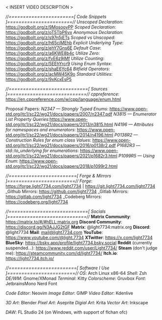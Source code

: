 < INSERT VIDEO DESCRIPTION >

*//=======================[ Code Snippets ]=======================//*
_Unscoped Declaration_: https://godbolt.org/z/9MosoovPP
_Scoped Declaration_: https://godbolt.org/z/oT5TbP6vx 
_Anonymous Declaration_: https://godbolt.org/z/s97n5jETs
_Scoped vs Unscoped_: https://godbolt.org/z/h65cjMEhb
_Explicit Underlying Type_: https://godbolt.org/z/ehY7Gns6E
_Default Case_: https://godbolt.org/z/a6KWE8b4c
_Utilize Zero_: https://godbolt.org/z/fvE6z9jMf
_Utilize Counting_: https://godbolt.org/z/5EEhYrcr9
_Using Enum Syntax_: https://godbolt.org/z/shaE6Yc64
_Bitfield Operators_: https://godbolt.org/z/acMW45K9o
_Standard Utilities_: https://godbolt.org/z/9xKcxEsP5

*//============================[ Sources ]============================//*
_cppreference_: https://en.cppreference.com/w/cpp/language/enum.html

Proposal Papers:
_N2347 — Strongly Typed Enums_: https://www.open-std.org/jtc1/sc22/wg21/docs/papers/2007/n2347.pdf
_N3815 — Enumerator List Property Queries_:https://www.open-std.org/jtc1/sc22/wg21/docs/papers/2013/n3815.html
_N4196 — Attributes for namespaces and enumerators_: https://www.open-std.org/jtc1/sc22/wg21/docs/papers/2014/n4196.html
_P0138R2 — Construction Rules for enum class Values_: https://www.open-std.org/jtc1/sc22/wg21/docs/papers/2016/p0138r2.pdf
_P1682R3 — std::to_underlying for enumerations_: https://www.open-std.org/jtc1/sc22/wg21/docs/papers/2021/p1682r3.html
_P1099R5 — Using Enum_: https://www.open-std.org/jtc1/sc22/wg21/docs/papers/2018/p1099r2.html

*//========================[ Forge & Mirrors ]========================//*
_Forge_: https://forge.light7734.com/light7734 | https://git.light7734.com/light7734
_Github Mirrors: https://github.com/light7734 
_Gitlab Mirrors: https://gitlab.com/light7734 
_Codeberg Mirrors: https://codeberg.org/light7734 

*//============================[ Socials ]============================//*
**Matrix Community**: https://matrix.to/#/#hELL:matrix.org
**Discord Community**: https://discord.gg/N3AJJG2tGF
**Matrix**: @light7734:matrix.org
**Discord**: @light7734
**Mail**: mail@light7734.com
**YouTube**: https://www.youtube.com/@light.7734
**XTwitter**: https://x.com/light7734
**BlueSky**: https://bsky.app/profile/light7734.bsky.social
**Reddit** (currently suspended...): https://www.reddit.com/user/Light7734/
**Steam** (don't judge me): https://steamcommunity.com/id/light7734/
**Itch.io**: https://light7734.itch.io/

*//========================[ Software I Use ]========================//*
_OS_: Arch Linux x86-64
_Shell_: Zsh
_DE/WM_: Gnome/XMonad
_Terminal_: Kitty
_Colorscheme_: Gruvbox
_Font_: JetbrainsMono Nerd Font

_Code Editor_: Neovim
_Image Editor_: GIMP
_Video Editor_: Kdenlive

_3D Art_: Blender
_Pixel Art_: Aseprite
_Digial Art_: Krita
_Vector Art_: Inkscape

_DAW_: FL Studio 24 (on Windows, with support of flchan ofc)

